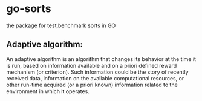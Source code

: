 # go-sorts
the package for test,benchmark sorts in GO

## Adaptive algorithm:
An adaptive algorithm is an algorithm that changes its behavior at the time it is run, based on information available and on a priori defined reward mechanism (or criterion). Such information could be the story of recently received data, information on the available computational resources, or other run-time acquired (or a priori known) information related to the environment in which it operates.